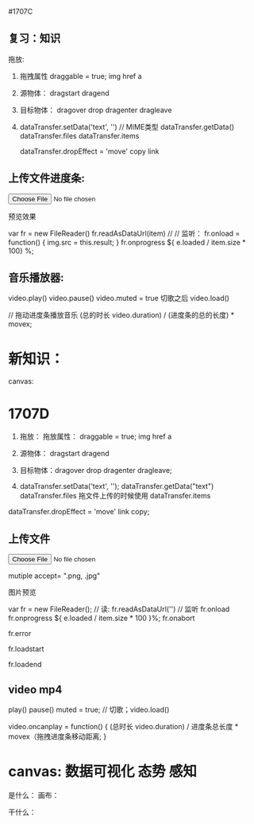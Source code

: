 #1707C

## 复习：知识

拖放:
 1. 拖拽属性 draggable = true;  img  href a
 2. 源物体：   dragstart            dragend
 3. 目标物体： dragover    drop     dragenter  dragleave  

 4. dataTransfer.setData('text', '')  // MIME类型
    dataTransfer.getData()
    dataTransfer.files
    dataTransfer.items

    dataTransfer.dropEffect = 'move' copy link

## 上传文件进度条:


<input type="file" mutiple accept=".doc">

预览效果

var fr = new FileReader()
fr.readAsDataUrl(item) // 
// 监听：
fr.onload = function() {
  img.src = this.result;
}
fr.onprogress      ${ e.loaded / item.size * 100} %;



## 音乐播放器:

video.play()
video.pause()
video.muted = true
切歌之后 video.load()

// 拖动进度条播放音乐   (总的时长 video.duration) / (进度条的总的长度)  * movex;   
                 


# 新知识：
canvas:

















# 1707D


1. 拖放：
  拖放属性： draggable = true; img  href a

2. 源物体： dragstart  dragend

3. 目标物体：dragover   drop   dragenter  dragleave;

4. dataTransfer.setData('text', '');
  dataTransfer.getData("text")
  dataTransfer.files  拖文件上传的时候使用
  dataTransfer.items  
  
dataTransfer.dropEffect = 'move' link  copy;


  ## 上传文件

  <input type="file">

   mutiple
   accept= ".png, .jpg"

   图片预览

   var fr = new FileReader();
   // 读:
   fr.readAsDataUrl('')
   // 监听
   fr.onload
   fr.onprogress
       ${ e.loaded / item.size * 100 }%;
   fr.onabort  

   fr.error

   fr.loadstart

   fr.loadend


## video  mp4

play()
pause()
muted = true;
// 切歌；video.load()

video.oncanplay = function() {
  (总时长 video.duration)  / 进度条总长度  * movex（拖拽进度条移动距离;
}


# canvas:  数据可视化 态势 感知

  是什么：
   画布：

  干什么：
    

